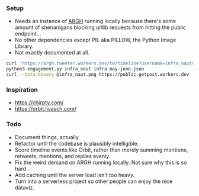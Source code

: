 ### Setup

 * Needs an instance of [ARGH](https://github.com/i-infra/argh) running locally because there's some amount of shenanigans blocking urllib requests from hitting the public endpoint...
 * No other dependencies except PIL aka PILLOW, the Python Image Library.
 * Not exactly documented at all.


``` bash
curl 'https://argh.tweeter.workers.dev/tw/timeline?username=infra_naut&since=2021-05-01&until=2021-07-01&limit=100000&indent=2' -o infra.may-june.json
python3 engagement.py infra_naut infra.may-june.json
curl --data-binary @infra_naut.png https://public.getpost.workers.dev
```

### Inspiration

 * https://chirpty.com/
 * https://orbit.livasch.com/

### Todo

 * Document things, actually.
 * Refactor until the codebase is plausibly intelligible.
 * Score timeline events like Orbit, rather than merely summing mentions, retweets, mentions, and replies evenly. 
 * Fix the weird demand on ARGH running locally. Not sure why this is so hard...
 * Add caching until the server load isn't too heavy.
 * Turn into a serverless project so other people can enjoy the nice dataviz.
